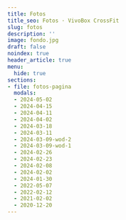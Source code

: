 ```yaml
---
title: Fotos
title_seo: Fotos · VivoBox CrossFit
slug: fotos
description: ''
image: fondo.jpg
draft: false
noindex: true
header_article: true
menu:
  hide: true
sections:
- file: fotos-pagina
  modals:
  - 2024-05-02
  - 2024-04-15
  - 2024-04-11
  - 2024-04-02
  - 2024-03-18
  - 2024-03-11
  - 2024-03-09-wod-2
  - 2024-03-09-wod-1
  - 2024-02-26
  - 2024-02-23
  - 2024-02-08
  - 2024-02-02
  - 2024-01-30
  - 2022-05-07
  - 2022-02-12
  - 2021-02-02
  - 2020-12-20
---
```

